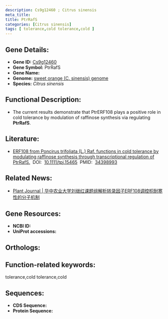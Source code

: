 ```yaml
---
description: Cs9g12460 ; Citrus sinensis
meta_title:
title: PtrRafS
categories: [Citrus sinensis]
tags: [ tolerance,cold tolerance,cold ]
---
```


## Gene Details:
- **Gene ID:**	[Cs9g12460]()
- **Gene Symbol:** PtrRafS
- **Gene Name:** 
- **Genome:** [sweet orange (C. sinensis) genome]()
- **Species:** *Citrus sinensis*

## Functional Description:
   - The current results demonstrate that PtrERF108 plays a positive role in cold tolerance by modulation of raffinose synthesis via regulating **PtrRafS**.

## Literature:
   - [ERF108 from Poncirus trifoliata (L.) Raf. functions in cold tolerance by modulating raffinose synthesis through transcriptional regulation of PtrRafS.]( https://onlinelibrary.wiley.com/doi/10.1111/tpj.15465)&nbsp;&nbsp;DOI:&nbsp;&nbsp;[10.1111/tpj.15465](https://onlinelibrary.wiley.com/doi/10.1111/tpj.15465)&nbsp;&nbsp;PMID:&nbsp;&nbsp;[34398993](https://pubmed.ncbi.nlm.nih.gov/34398993/)

## Related News:
   - [Plant Journal | 华中农业大学刘继红课题组解析转录因子ERF108调控枳耐寒性的分子机制](https://mp.weixin.qq.com/s?__biz=Mzg3MDEwNDEyMg==&mid=2247515923&idx=4&sn=cc5328d257157fbe9990f46a95ed614a&chksm=ce901246f9e79b501a77027dbe049ca89cf192d30cb980378a0be60ed6292ee8f22745ed0736&scene=27#wechat_redirect)

## Gene Resources:
- **NCBI ID:** [](https://www.ncbi.nlm.nih.gov/gene/?term=)
- **UniProt accessions:** [](https://www.uniprot.org/uniprotkb//entry)

## Orthologs:


## Function-related keywords:
tolerance,cold tolerance,cold

## Sequences:
- **CDS Sequence:**
- **Protein Sequence:**
